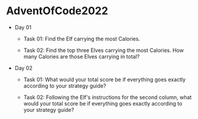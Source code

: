 # AdventOfCode2022

- Day 01
  - Task 01: Find the Elf carrying the most Calories.

  - Task 02: Find the top three Elves carrying the most Calories. How many Calories are those Elves carrying in total?

- Day 02
  - Task 01: What would your total score be if everything goes exactly according to your strategy guide?

  - Task 02: Following the Elf's instructions for the second column, what would your total score be if everything goes exactly according to your strategy guide?
